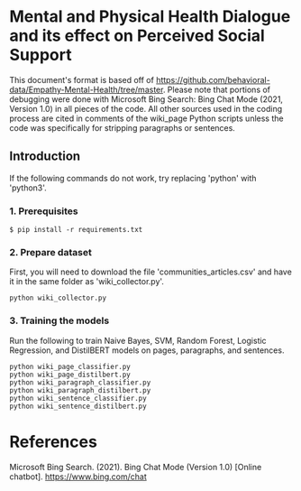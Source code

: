 # Mental and Physical Health Dialogue and its effect on Perceived Social Support
This document's format is based off of https://github.com/behavioral-data/Empathy-Mental-Health/tree/master. Please note that portions of debugging were done with Microsoft Bing Search: Bing Chat Mode (2021,  Version 1.0) in all pieces of the code. All other sources used in the coding process are cited in comments of the wiki_page Python scripts unless the code was specifically for stripping paragraphs or sentences.

## Introduction
If the following commands do not work, try replacing 'python' with 'python3'.
### 1. Prerequisites

```
$ pip install -r requirements.txt
```

### 2. Prepare dataset
First, you will need to download the file 'communities_articles.csv' and have it in the same folder as 'wiki_collector.py'.
```
python wiki_collector.py
```
### 3. Training the models
Run the following to train Naive Bayes, SVM, Random Forest, Logistic Regression, and DistilBERT models on pages, paragraphs, and sentences.
```
python wiki_page_classifier.py
python wiki_page_distilbert.py 
python wiki_paragraph_classifier.py
python wiki_paragraph_distilbert.py 
python wiki_sentence_classifier.py
python wiki_sentence_distilbert.py 
```

# References
Microsoft Bing Search. (2021). Bing Chat Mode (Version 1.0) [Online chatbot]. https://www.bing.com/chat